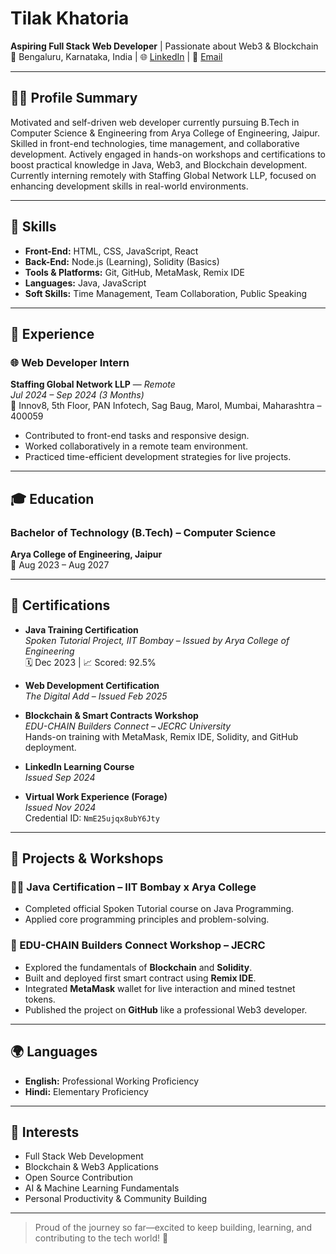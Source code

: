 # Tilak Khatoria

**Aspiring Full Stack Web Developer** | Passionate about Web3 & Blockchain  
📍 Bengaluru, Karnataka, India | 🌐 [LinkedIn](#) | 📧 [Email](#)

---

## 🧑‍💻 Profile Summary

Motivated and self-driven web developer currently pursuing B.Tech in Computer Science & Engineering from Arya College of Engineering, Jaipur. Skilled in front-end technologies, time management, and collaborative development. Actively engaged in hands-on workshops and certifications to boost practical knowledge in Java, Web3, and Blockchain development. Currently interning remotely with Staffing Global Network LLP, focused on enhancing development skills in real-world environments.

---

## 🧠 Skills

- **Front-End:** HTML, CSS, JavaScript, React  
- **Back-End:** Node.js (Learning), Solidity (Basics)  
- **Tools & Platforms:** Git, GitHub, MetaMask, Remix IDE  
- **Languages:** Java, JavaScript  
- **Soft Skills:** Time Management, Team Collaboration, Public Speaking  

---

## 💼 Experience

### 🌐 Web Developer Intern  
**Staffing Global Network LLP** — *Remote*  
*Jul 2024 – Sep 2024 (3 Months)*  
📍 Innov8, 5th Floor, PAN Infotech, Sag Baug, Marol, Mumbai, Maharashtra – 400059  
- Contributed to front-end tasks and responsive design.
- Worked collaboratively in a remote team environment.
- Practiced time-efficient development strategies for live projects.

---

## 🎓 Education

### Bachelor of Technology (B.Tech) – Computer Science  
**Arya College of Engineering, Jaipur**  
📅 Aug 2023 – Aug 2027

---

## 📜 Certifications

- **Java Training Certification**  
  *Spoken Tutorial Project, IIT Bombay* – *Issued by Arya College of Engineering*  
  🗓️ Dec 2023 | 📈 Scored: 92.5%  

- **Web Development Certification**  
  *The Digital Add* – *Issued Feb 2025*  

- **Blockchain & Smart Contracts Workshop**  
  *EDU-CHAIN Builders Connect – JECRC University*  
  Hands-on training with MetaMask, Remix IDE, Solidity, and GitHub deployment.

- **LinkedIn Learning Course**  
  *Issued Sep 2024*  

- **Virtual Work Experience (Forage)**  
  *Issued Nov 2024*  
  Credential ID: `NmE25ujqx8ubY6Jty`

---

## 🧬 Projects & Workshops

### 👨‍🏫 Java Certification – IIT Bombay x Arya College  
- Completed official Spoken Tutorial course on Java Programming.  
- Applied core programming principles and problem-solving.  

### 🔗 EDU-CHAIN Builders Connect Workshop – JECRC  
- Explored the fundamentals of **Blockchain** and **Solidity**.  
- Built and deployed first smart contract using **Remix IDE**.  
- Integrated **MetaMask** wallet for live interaction and mined testnet tokens.  
- Published the project on **GitHub** like a professional Web3 developer.  

---

## 🌍 Languages

- **English:** Professional Working Proficiency  
- **Hindi:** Elementary Proficiency  

---

## 🤝 Interests

- Full Stack Web Development  
- Blockchain & Web3 Applications  
- Open Source Contribution  
- AI & Machine Learning Fundamentals  
- Personal Productivity & Community Building  

---

> Proud of the journey so far—excited to keep building, learning, and contributing to the tech world! 🚀


